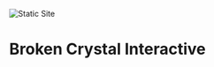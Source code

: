 ![Static Site](https://github.com/Broken-Crystal-Interactive/broken-crystal-interactive.github.io/actions/workflows/static.yml/badge.svg)

# Broken Crystal Interactive
